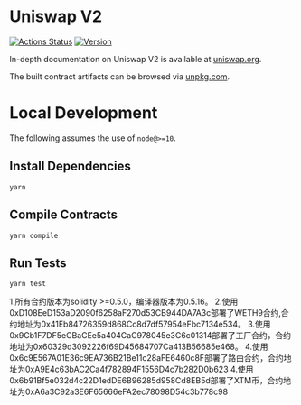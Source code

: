 # Uniswap V2

[![Actions Status](https://github.com/Uniswap/uniswap-v2-core/workflows/CI/badge.svg)](https://github.com/Uniswap/uniswap-v2-core/actions)
[![Version](https://img.shields.io/npm/v/@uniswap/v2-core)](https://www.npmjs.com/package/@uniswap/v2-core)

In-depth documentation on Uniswap V2 is available at [uniswap.org](https://uniswap.org/docs).

The built contract artifacts can be browsed via [unpkg.com](https://unpkg.com/browse/@uniswap/v2-core@latest/).

# Local Development

The following assumes the use of `node@>=10`.

## Install Dependencies

`yarn`

## Compile Contracts

`yarn compile`

## Run Tests

`yarn test`


1.所有合约版本为solidity >=0.5.0，编译器版本为0.5.16。
2.使用0xD108EeD153aD2090f6258aF270d53CB944DA7A3c部署了WETH9合约,合约地址为0x41Eb84726359d868Cc8d7df57954eFbc7134e534。
3.使用0x9Cb1F7DF5eCBaCEe5a404CaC978045e3C6c01314部署了工厂合约，合约地址为0x60329d3092226f69D45684707Ca413B56685e468。
4.使用0x6c9E567A01E36c9EA736B21Be11c28aFE6460c8F部署了路由合约，合约地址为0xA9E4c63bAC2Ca4f782894F1556D4c7b282D0b623
4.使用0x6b91Bf5e032d4c22D1edDE6B96285d958Cd8EB5d部署了XTM币，合约地址为0xA6a3C92a3E6F65666eFA2ec78098D54c3b778c98
